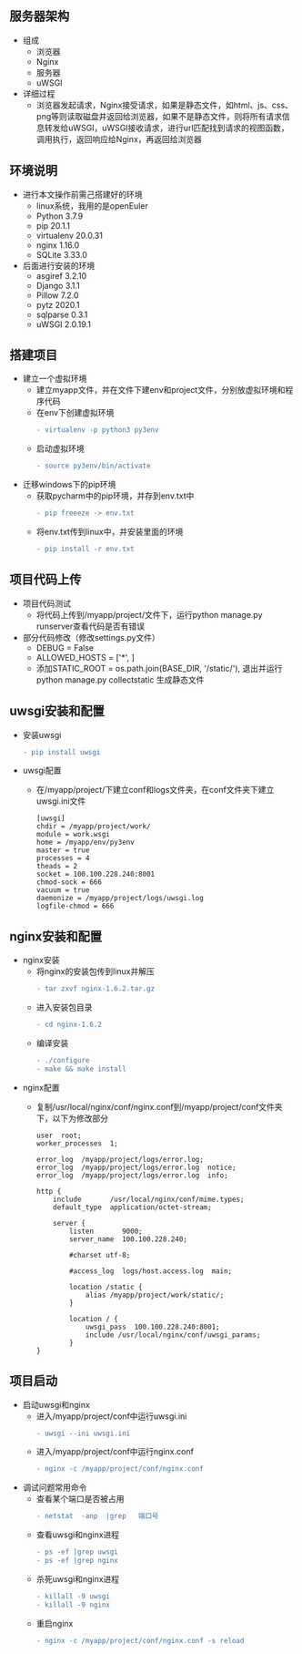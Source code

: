 ## 服务器架构
* 组成
  - 浏览器
  - Nginx
  - 服务器
  - uWSGI
* 详细过程
  - 浏览器发起请求，Nginx接受请求，如果是静态文件，如html、js、css、png等则读取磁盘并返回给浏览器，如果不是静态文件，则将所有请求信息转发给uWSGI，uWSGI接收请求，进行url匹配找到请求的视图函数，调用执行，返回响应给Nginx，再返回给浏览器
  
## 环境说明
* 进行本文操作前需己搭建好的环境      
  - linux系统，我用的是openEuler          
  - Python 3.7.9
  - pip 20.1.1
  - virtualenv 20.0.31
  - nginx 1.16.0
  - SQLite 3.33.0
* 后面进行安装的环境              
  - asgiref 3.2.10
  - Django 3.1.1
  - Pillow 7.2.0
  - pytz 2020.1
  - sqlparse 0.3.1
  - uWSGI 2.0.19.1

## 搭建项目
* 建立一个虚拟环境
  - 建立myapp文件，并在文件下建env和project文件，分别放虚拟环境和程序代码
  - 在env下创建虚拟环境      
    ```diff
    - virtualenv -p python3 py3env
    ```
  - 启动虚拟环境     
    ```diff
    - source py3env/bin/activate
    ```
* 迁移windows下的pip环境
  - 获取pycharm中的pip环境，并存到env.txt中        
    ```diff
    - pip freeeze -> env.txt
    ```
  - 将env.txt传到linux中，并安装里面的环境     
    ```diff
    - pip install -r env.txt
    ```
## 项目代码上传
* 项目代码测试
  - 将代码上传到/myapp/project/文件下，运行python manage.py runserver查看代码是否有错误
* 部分代码修改（修改settings.py文件）
  - DEBUG = False 
  - ALLOWED_HOSTS = ['*',  ]
  - 添加STATIC_ROOT = os.path.join(BASE_DIR, '/static/'), 退出并运行 python manage.py collectstatic 生成静态文件
  
## uwsgi安装和配置
* 安装uwsgi
    ```diff
    - pip install uwsgi
    ```
* uwsgi配置
  - 在/myapp/project/下建立conf和logs文件夹，在conf文件夹下建立uwsgi.ini文件      
  
        [uwsgi]          
        chdir = /myapp/project/work/            
        module = work.wsgi             
        home = /myapp/env/py3env             
        master = true         
        processes = 4        
        theads = 2           
        socket = 100.100.228.240:8001          
        chmod-sock = 666           
        vacuum = true           
        daemonize = /myapp/project/logs/uwsgi.log              
        logfile-chmod = 666         

  
## nginx安装和配置
* nginx安装
  - 将nginx的安装包传到linux并解压    
    ```diff
    - tar zxvf nginx-1.6.2.tar.gz
    ```
  - 进入安装包目录
    ```diff
    - cd nginx-1.6.2
    ```
  - 编译安装  
    ```diff
    - ./configure    
    - make && make install  
    ```
* nginx配置
  - 复制/usr/local/nginx/conf/nginx.conf到/myapp/project/conf文件夹下，以下为修改部分                
   
        user  root;
        worker_processes  1;

        error_log  /myapp/project/logs/error.log;
        error_log  /myapp/project/logs/error.log  notice;
        error_log  /myapp/project/logs/error.log  info;

        http {
            include       /usr/local/nginx/conf/mime.types;
            default_type  application/octet-stream;

            server {
                listen       9000;
                server_name  100.100.228.240;

                #charset utf-8;

                #access_log  logs/host.access.log  main;

                location /static {
                    alias /myapp/project/work/static/; 
                }

                location / {
                    uwsgi_pass  100.100.228.240:8001;
                    include /usr/local/nginx/conf/uwsgi_params;
                }
        }
## 项目启动
  * 启动uwsgi和nginx
    - 进入/myapp/project/conf中运行uwsgi.ini
      ```diff
      - uwsgi --ini uwsgi.ini
      ```
    - 进入/myapp/project/conf中运行nginx.conf
      ```diff
      - nginx -c /myapp/project/conf/nginx.conf
      ```
  * 调试问题常用命令
    - 查看某个端口是否被占用
      ```diff
      - netstat  -anp  |grep   端口号
      ```
    - 查看uwsgi和nginx进程
      ```diff
      - ps -ef |grep uwsgi
      - ps -ef |grep nginx
      ```
    - 杀死uwsgi和nginx进程
      ```diff
      - killall -9 uwsgi
      - killall -9 nginx
      ```
    - 重启nginx
      ```diff
      - nginx -c /myapp/project/conf/nginx.conf -s reload
      ```
    
    
    









  
